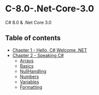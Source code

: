 # C-8.0-.Net-Core-3.0
C# 8.0 &amp; .Net Core 3.0

## Table of contents

* [Chapter 1 - Hello, C# Welcome .NET](https://github.com/leslie-alldridge/C-8.0-.Net-Core-3.0/tree/main/Chapter%201)
* [Chapter 2 - Speaking C#](https://github.com/leslie-alldridge/C-8.0-.Net-Core-3.0/tree/main/Chapter%202)
    - [Arrays](https://github.com/leslie-alldridge/C-8.0-.Net-Core-3.0/tree/main/Chapter%202/Arrays)
    - [Basics](https://github.com/leslie-alldridge/C-8.0-.Net-Core-3.0/tree/main/Chapter%202/Basics)
    - [NullHandling](https://github.com/leslie-alldridge/C-8.0-.Net-Core-3.0/tree/main/Chapter%202/NullHandling)
    - [Numbers](https://github.com/leslie-alldridge/C-8.0-.Net-Core-3.0/tree/main/Chapter%202/Numbers)
    - [Variables](https://github.com/leslie-alldridge/C-8.0-.Net-Core-3.0/tree/main/Chapter%202/Variables)
    - [Formatting]()